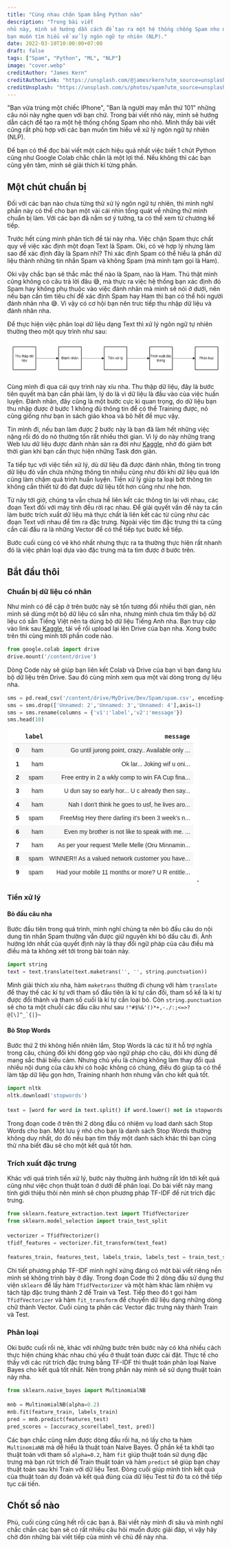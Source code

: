 ```yaml
---
title: "Cùng nhau chặn Spam bằng Python nào"
description: "Trong bài viết
nhỏ này, mình sẽ hướng dẫn cách để tạo ra một hệ thống chống Spam nho nhỏ. Mình thấy bài viết cũng rất phù hợp với các
bạn muốn tìm hiểu về xử lý ngôn ngữ tự nhiên (NLP)."
date: 2022-03-10T10:00:00+07:00
draft: false
tags: ["Spam", "Python", "ML", "NLP"]
image: "cover.webp"
creditAuthor: "James Kern"
creditAuthorLink: "https://unsplash.com/@jamesrkern?utm_source=unsplash&utm_medium=referral&utm_content=creditCopyText"
creditUnsplash: "https://unsplash.com/s/photos/spam?utm_source=unsplash&utm_medium=referral&utm_content=creditCopyText"
---
```


"Bạn vừa trúng một chiếc IPhone", "Ban là người may mắn thứ 101" những câu nói này nghe quen với bạn chứ. Trong bài viết
nhỏ này, mình sẽ hướng dẫn cách để tạo ra một hệ thống chống Spam nho nhỏ. Mình thấy bài viết cũng rất phù hợp với các
bạn muốn tìm hiểu về xử lý ngôn ngữ tự nhiên (NLP).

<!--more-->

Để bạn có thể đọc bài viết một cách hiệu quả nhất việc biết 1 chút Python cũng như Google Colab chắc chắn là một lợi thế.
Nếu không thì các bạn cũng yên tâm, mình sẽ giải thích kĩ từng phần.

## Một chút chuẩn bị

Đối với các bạn nào chưa từng thử xử lý ngôn ngữ tự nhiên, thì mình nghĩ phần này có thể cho bạn một vài cái nhìn tổng
quát về những thứ mình chuẩn bị làm. Với các bạn đã nắm sơ ý tưởng, ta có thể xem từ chương kế tiếp.

Trước hết cùng mình phân tích đề tài này nha. Việc chặn Spam thực chất quy về việc xác định một đoạn Text là Spam. Oki,
có vẻ hợp lý nhưng làm sao để xác định đây là Spam nhỉ? Thì xác định Spam có thể hiểu là phần dữ liệu thành những tin
nhắn Spam và không Spam (mà mình tạm gọi là Ham).

Oki vậy chắc bạn sẽ thắc mắc thế nào là Spam, nào là Ham. Thú thật mình cũng không có câu trả lời đâu 😅, mà thực ra
việc hệ thống bạn xác định đó Spam hay không phụ thuộc vào việc đánh nhãn mà mình sẽ nói ở dưới, nên nếu bạn cần tìm
tiêu chí để xác định Spam hay Ham thì bạn có thể hỏi người đánh nhãn nha 😅. Vì vậy có cơ hội bạn nên trưc tiếp thu
nhập dữ liệu và đánh nhãn nha.

Để thực hiện việc phân loại dữ liệu dạng Text thì xử lý ngôn ngữ tự nhiên thường theo một quy trình như sau:

![Diagram 1](diagram1.png "Quy trình xử lý ngôn ngữ tự nhiên đơn giản")

Cùng mình đi qua cái quy trình này xíu nha. Thu thập dữ liệu, đây là bước tiên quyết mà bạn cần phải làm, lý do là vì
dữ liệu là đầu vào của việc huấn luyện. Đánh nhãn, đây cũng là một bước cực kì quan trọng, do dữ liệu bạn thu nhập
được ở bước 1 không đủ thông tin để có thể Training được, nó cũng giống như bạn in sách giáo khoa và bỏ hết đề mục
vậy.

Tin mình đi, nếu bạn làm được 2 bước này là bạn đã làm hết những việc nặng rồi đó do nó thường tốn rất nhiều thời gian.
Vì lý do này những trang Web lưu dữ liệu được đánh nhãn sản ra đời như [Kaggle](https://www.kaggle.com/), nhờ đó giảm
bớt thời gian khi bạn cần thực hiện những Task đơn giản.

Ta tiếp tục với việc tiền xử lý, dù dữ liệu đã được đánh nhãn, thông tin trong dữ liệu đó vấn chứa những thông tin nhiễu
cũng như đôi khi dữ liệu quá lớn cũng làm chậm quá trình huấn luyện. Tiền xử lý giúp ta loại bớt thông tin không cần thiết
từ đó đạt được dữ liệu tốt hơn cũng như nhẹ hơn.

Từ nãy tới giờ, chúng ta vẫn chưa hề liên kết các thông tin lại với nhau, các đoạn Text đối với máy tính đều rời rạc
nhau. Để giải quyết vấn đề này ta cần làm bước trích xuất dữ liệu mà thực chất là liên kết các từ cũng như các đoạn
Text với nhau để tìm ra đặc trưng. Ngoài việc tìm đặc trưng thì ta cũng cần cái đầu ra là những Vector để có thể tiếp
tục bước kế tiếp.

Bước cuối cùng có vẻ khó nhất nhưng thực ra ta thường thực hiện rất nhanh đó là việc phân loại dựa vào đặc trưng mà ta
tìm được ở bước trên.

## Bắt đầu thôi

### Chuẩn bị dữ liệu có nhãn

Như mình có đề cập ở trên bước này sẽ tốn tương đối nhiều thời gian, nên mình sẽ dùng một bộ dữ liệu có sẵn nha, nhưng
mình chưa tìm thấy bộ dữ liệu có sẵn Tiếng Việt nên ta dùng bộ dữ liệu Tiếng Anh nha. Bạn truy cập vào link sau [Kaggle](https://www.kaggle.com/uciml/sms-spam-collection-dataset), tải về rồi upload lại lên Drive của bạn nha. Xong bước trên thì cùng mình tới phần code nào.

```python
from google.colab import drive
drive.mount('/content/drive')
```

Dòng Code này sẽ giúp bạn liên kết Colab và Drive của bạn vì bạn đang lưu bộ dữ liệu trên Drive. Sau đó cùng mình xem
qua một vài dòng trong dự liệu nha.

```python
sms = pd.read_csv('/content/drive/MyDrive/Dev/Spam/spam.csv', encoding='latin-1')
sms = sms.drop(['Unnamed: 2','Unnamed: 3','Unnamed: 4'],axis=1)
sms = sms.rename(columns = {'v1':'label','v2':'message'})
sms.head(10)
```

![Table 1](table1.png "10 dòng đầu tiên của bộ dữ liệu")

### Tiền xử lý

#### Bỏ đấu câu nha

Bước đầu tiên trong quá trình, mình nghĩ chúng ta nên bỏ đấu câu do nội dung tin nhắn Spam thường vẫn được giữ nguyên
khi bỏ dấu câu đi. Ảnh hưởng lớn nhất của quyết định này là thay đổi ngữ pháp của câu điều mà điều mà ta không xét
tới trong bài toán này.

```python
import string
text = text.translate(text.maketrans('', '', string.punctuation))
```

Mình giải thích xíu nha, hàm `maketrans` thường đi chung với hàm `translate` để thay thế các kí tự với tham số
đầu tiên là kí tự cần đổi, tham số kế là kí tự được đổi thành và tham số cuối là kí tự cần loại bỏ. Còn `string.punctuation`
sẽ cho ta một chuỗi các đấu câu như sau `` !"#$%&'()*+,-./:;<=>?@[\]^_`{|}~ ``

#### Bỏ Stop Words

Bước thứ 2 thì không hiển nhiên lắm, Stop Words là các từ ít hỗ trợ nghĩa trong câu, chúng đôi khi đóng góp vào ngữ
pháp cho câu, đôi khi dùng để mang sắc thái biểu cảm. Nhưng chủ yếu là chúng không làm thay đổi quá nhiều nội dung
của câu khi có hoặc không có chúng, điều đó giúp ta có thể làm tập dữ liệu gọn hơn, Training nhanh hơn nhưng vẫn
cho kết quả tốt.

```python
import nltk
nltk.download('stopwords')

text = [word for word in text.split() if word.lower() not in stopwords.words('english')]
```

Trong đoạn code ở trên thì 2 dòng đầu có nhiệm vụ load danh sách Stop Words cho bạn. Một lưu ý nhỏ cho bạn là
danh sách Stop Words thường không duy nhất, do đó nếu bạn tìm thấy một danh sách khác thì bạn cũng thử nha
biết đâu sẽ cho một kết quả tốt hơn.

### Trích xuất đặc trưng

Khác với quá trình tiền xử lý, bước này thường ảnh hưởng rất lớn tới kết quả cũng như việc chọn thuật toán ở dưới
để phân loại. Do bài viết này mang tính giới thiệu thôi nên mình sẽ chọn phương pháp TF-IDF để rút trích đặc trưng.

```python
from sklearn.feature_extraction.text import TfidfVectorizer
from sklearn.model_selection import train_test_split

vectorizer = TfidfVectorizer()
tfidf_features = vectorizer.fit_transform(text_feat)

features_train, features_test, labels_train, labels_test = train_test_split(tfidf_features, labels, test_size=0.3, random_state=111)
```

Chi tiết phương pháp TF-IDF mình nghĩ xứng đáng có một bài viết riêng nền mình sẽ không trình bày ở đây. Trong đoạn
Code thì 2 dòng đầu sử dụng thư viện `sklearn` để lấy hàm `TfidfVectorizer` và một hàm khác làm nhiệm vụ
tách tập đặc trưng thành 2 để Train và Test. Tiếp theo đó t gọi hàm `TfidfVectorizer` và hàm `fit_transform`
để chuyển dữ liệu dạng những dòng chữ thành Vector. Cuối cùng ta phân các Vector đặc trưng này thành Train và Test.

### Phân loại

Oki bước cuối rồi nè, khác với những bước trên bước này có khá nhiều cách thực hiện chúng khác nhau chủ yếu ở thuật
toán được cài đặt. Thực tế cho thấy với các rút trích đặc trưng bằng TF-IDF thì thuật toán phân loại Naive Bayes cho
kết quả tốt nhất. Nên trong phần này mình sẽ sử dụng thuật toán này nha.

```python
from sklearn.naive_bayes import MultinomialNB

mnb = MultinomialNB(alpha=0.2)
mnb.fit(feature_train, labels_train)
pred = mnb.predict(features_test)
pred_scores = [accuracy_score(label_test, pred)]
```

Các bạn chắc cũng nắm được dòng đầu rồi ha, nó lấy cho ta hàm `MultinomiaNB` mà dễ hiểu là thuật toán Naive Bayes.
Ở phần kế ta khởi tạo thuật toán với tham số `alpha=0.2`, hàm `fit` giúp thuật toán sử dụng đặc trưng mà bạn
rút trích để Train thuật toán và hàm `predict` sẽ giúp bạn chạy thuật toán sau khi Train với dữ liệu Test. Đòng
cuối giúp mình tính kết quả của thuật toán dự đoán và kết quả đúng của dữ liệu Test từ đó ta có thể tiếp tục cải tiến.

## Chốt sổ nào

Phù, cuối cùng cũng hết rồi các bạn à. Bài viết này mình đi sâu và mình nghĩ chắc chắn các bạn sẽ có rất nhiều câu
hỏi muốn được giải đáp, vì vậy hãy chờ đón những bài viết tiếp của mình về chủ đề này nha.
